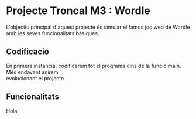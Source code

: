 # Projecte Troncal M3 : Wordle
L'objectiu principal d'aquest projecte és simular el famòs joc web de Wordle amb les seves funcionalitats bàsiques.



## Codificació 
En primera instància, codificarem tot el programa dins de la funció main. Més endavant anirem  
evolucionant el projecte

## Funcionalitats<a name="id1"></a>
Hola